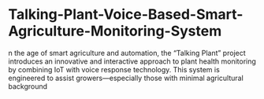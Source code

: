 # Talking-Plant-Voice-Based-Smart-Agriculture-Monitoring-System
n the age of smart agriculture and automation, the “Talking Plant” project introduces an innovative and interactive approach to plant health monitoring by combining IoT with voice response technology. This system is engineered to assist growers—especially those with minimal agricultural background
